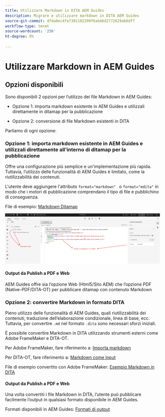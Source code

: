 ```yaml
---
title: Utilizzare Markdown in DITA AEM Guides
description: Migrare e utilizzare markdown in DITA AEM Guides
source-git-commit: dfda0ec4fe7301182299f6ab46d2772629ab6df7
workflow-type: tm+mt
source-wordcount: '256'
ht-degree: 0%

---
```


# Utilizzare Markdown in AEM Guides

## Opzioni disponibili

Sono disponibili 2 opzioni per l’utilizzo dei file Markdown in AEM Guides:

- Opzione 1: importa markdown esistente in AEM Guides e utilizzali direttamente in ditamap per la pubblicazione

- Opzione 2: conversione di file Markdown esistenti in DITA

Parliamo di ogni opzione:

### Opzione 1: importa markdown esistente in AEM Guides e utilizzali direttamente all’interno di ditamap per la pubblicazione

Offre una configurazione più semplice e un&#39;implementazione più rapida. Tuttavia, l’utilizzo delle funzionalità di AEM Guides è limitato, come la riutilizzabilità dei contenuti.

L&#39;utente deve aggiungere l&#39;attributo `format="markdown" ` o `format="mdita"` in modo che i motori di pubblicazione comprendano il tipo di file e pubblichino di conseguenza.

File di esempio: [Markdown Ditamap](https://acrobat.adobe.com/id/urn:aaid:sc:AP:da31137e-be84-44fb-8974-d038eeff0283)

![schermata per riferimento](../../assets/authoring/markdown_map.png)


#### Output da Publish a PDF e Web

AEM Guides offre sia l’opzione Web (Html5/Sito AEM) che l’opzione PDF (Native-PDF/DITA-OT) per pubblicare ditamap con contenuto Markdown

### Opzione 2: convertire Markdown in formato DITA

Pieno utilizzo delle funzionalità di AEM Guides, quali riutilizzabilità dei contenuti, traduzione dell’elaborazione condizionale, linea di base, ecc. Tuttavia, per convertire `.md` nel formato `.dita` sono necessari sforzi iniziali.

È possibile convertire Markdown in DITA utilizzando strumenti esterni come Adobe FrameMaker e DITA-OT.


Per Adobe FrameMaker, fare riferimento a: [Importa markdown](https://www.adobe.com/in/products/framemaker/features.html#import-markdown)

Per DITA-OT, fare riferimento a: [Markdown come input](https://www.dita-ot.org/dev/topics/markdown-input.html)

File di esempio convertito con Adobe FrameMaker: [Esempio Markdown in DITA](https://acrobat.adobe.com/id/urn:aaid:sc:AP:874881f3-ba43-410c-abc6-2df899536d79)

#### Output da Publish a PDF e Web

Una volta convertiti i file Markdown in DITA, l’utente può pubblicare facilmente l’output in qualsiasi formato disponibile in AEM Guides.

Formati disponibili in AEM Guides: [Formati di output](../../../../user-guide/generate-output-understand-presets.md)
